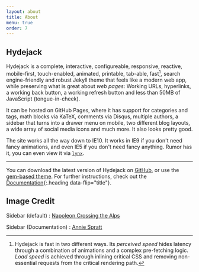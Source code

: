 ```yaml
---
layout: about
title: About
menu: true
order: 7
---
```


## Hydejack
Hydejack is a complete, interactive, configureable, responsive, reactive, mobile-first, touch-enabled, animated, printable, tab-able, fast[^1], search engine-friendly and robust Jekyll theme that feels like a modern web app, while preserving what is great about *web pages*: Working URLs, hyperlinks, a working back button, a working refresh button and less than 50MB of JavaScript (tongue-in-cheek).

It can be hosted on GitHub Pages, where it has support for categories and tags, math blocks via KaTeX,
comments via Disqus, multiple authors, a sidebar that turns into a drawer menu on mobile, two different blog layouts, a wide array of social media icons and much more. It also looks pretty good.

The site works all the way down to IE10. It works in IE9 if you don't need fancy animations, and even IE5 if you don't need fancy anything. Rumor has it, you can even view it via [`lynx`](http://lynx.browser.org/).

***

You can download the latest version of Hydejack on [GitHub](https://github.com/qwtel/hydejack/releases/tag/v6.0.0-beta3), or use the [gem-based theme](https://rubygems.org/gems/jekyll-theme-hydejack/versions/6.0.0.pre.beta3).
For further instructions, check out the [Documentation](/hydejack/docs/6.0.0-beta3/){:.heading data-flip="title"}.

## Image Credit

Sidebar (default)
: [Napoleon Crossing the Alps ](https://en.wikipedia.org/wiki/Napoleon_Crossing_the_Alps#/media/File:Jacques_Louis_David_-_Bonaparte_franchissant_le_Grand_Saint-Bernard,_20_mai_1800_-_Google_Art_Project.jpg)

Sidebar (Documentation)
: [Annie Spratt](https://unsplash.com/search/library?photo=lIWF2uHxs0Q)

[^1]: Hydejack is fast in two different ways. Its *perceived speed* hides latency through a combination of animations and a complex pre-fetching logic. *Load speed* is achieved through inlining critical CSS and removing non-essential requests from the critical rendering path.
